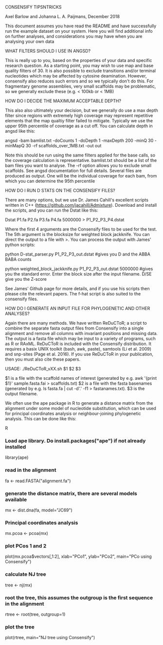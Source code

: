CONSENSIFY TIPSNTRICKS

Axel Barlow and Johanna L. A. Paijmans, December 2018

This document assumes you have read the README and have successfully run the example dataset on your system. Here you will find additional info on further analyses, and considerations you may have when you are analysing your own data

WHAT FILTERS SHOULD I USE IN ANGSD?

This is really up to you, based on the properties of your data and specific research question. As a starting point, you may wish to use map and base quality filters of 30. It is also possible to exclude transitions and/or terminal nucleotides which may be affected by cytosine deamination. However, consensify also reduces such errors and so we typically don't do this. For fragmentary genome assemblies, very small scaffolds may be problematic, so we generally exclude these (e.g. < 100kb or < 1MB)

HOW DO I DECIDE THE MAXIMUM ACCEPTABLE DEPTH?

This also also ultimately your decision, but we generally do use a max depth filter since regions with extremely high coverage may represent repetitive elements that the map qualtiy filter failed to mitigate. Typically we use the upper 95th percentile of coverage as a cut off. You can calculate depth in angsd like this:

angsd -bam bamlist.txt -doCounts 1 -doDepth 1 -maxDepth 200 -minQ 30 -minMapQ 30 -rf scaffolds_over_1MB.txt -out out

Note this should be run using the same filters applied for the base calls, so the coverage calculation is representative. bamlist.txt should be a list of the bam files you want to analyse. The -rf option allows you to exclude small scaffolds. See angsd documentation for full details. Several files are produced as output. One will be the individual coverage for each bam, from which you can determine the 95th percentile

HOW DO I RUN D STATS ON THE CONSENSIFY FILES?

There are many options, but we use Dr. James Cahill's excellent scripts written in C++ (https://github.com/jacahill/Admixture). Download and install the scripts, and you can run the Dstat like this:

Dstat P1.fa P2.fa P3.fa P4.fa 5000000 > P1_P2_P3_P4.dstat

Where the first 4 arguments are the Consensify files to be used for the test. The 5th argument is the blocksize for weighted block jackknife. You can direct the output to a file with >. You can process the output with James' python scripts:

python D-stat_parser.py P1_P2_P3_out.dstat 
#gives you D and the ABBA BABA counts

python weighted_block_jackknife.py P1_P2_P3_out.dstat 5000000 
#gives you the standard error. Enter the block size after the input filename. D/SE give you the Z-score

See James' Github page for more details, and if you use his scripts then please cite the relevant papers. The f-hat script is also suited to the consensify files.

HOW DO I GENERATE AN INPUT FILE FOR PHYLOGENETIC AND OTHER ANALYSES?

Again there are many methods. We have written ReDuCToR; a script to combine the separate fasta output files from Consensify into a single alignment and remove all columns with invariant positions and missing data. The output is a fasta file which may be input to a variety of programs, such as R or RAxML. ReDuCToR is included with the Consensify distribution. It requires a basix UNIX toolkit (bash, awk, paste), samtools (Li et al. 2009) and snp-sites (Page et al. 2016). If you use ReDuCToR in your publication, then you must also cite these papers.

USAGE: ./ReDuCToR_vXX.sh $1 $2 $3

$1 is a file with the scaffold names of interest (generated by e.g. awk '{print $1}' sample.fasta.fai > scaffolds.txt)
$2 is a file with the fasta basenames (generated by e.g. ls fasta.fa | cut -d'.' -f1 > fastanames.txt).
$3 is the output filename.

We often use the ape package in R to generate a distance matrix from the alignment under some model of nucleotide substitution, which can be used for principal coordinates analysis or neighbour-joining phylogenetic analysis. This can be done like this:

R

### Load ape library. Do install.packages("ape") if not already installed
library(ape)

### read in the alignment
fa <- read.FASTA("alignment.fa") 

### generate the distance matrix, there are several models available
mx <- dist.dna(fa, model="JC69")

### Principal coordinates analysis
mx.pcoa <- pcoa(mx)

### plot PCos 1 and 2
plot(mx.pcoa$vectors[,1:2], xlab="PCo1", ylab="PCo2", main="PCo using Consensify")

### calculate NJ tree
tree <- nj(mx)

### root the tree, this assumes the outgroup is the first sequence in the alignment
rtree <- root(tree, outgroup=1)

### plot the tree
plot(rtree, main="NJ tree using Consensify")
